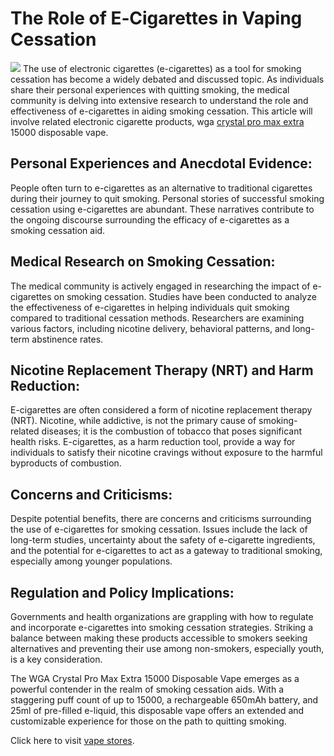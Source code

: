 # The Role of E‐Cigarettes in Vaping Cessation
![](https://vapegreen.co.uk/blog/wp-content/uploads/2023/08/banner.jpg)
The use of electronic cigarettes (e-cigarettes) as a tool for smoking cessation has become a widely debated and discussed topic. As individuals share their personal experiences with quitting smoking, the medical community is delving into extensive research to understand the role and effectiveness of e-cigarettes in aiding smoking cessation. This article will involve related electronic cigarette products, wga [crystal pro max extra](https://vapesourcing.uk/wga-crystal-pro-max-extra-15000.html) 15000 disposable vape.


## Personal Experiences and Anecdotal Evidence:

People often turn to e-cigarettes as an alternative to traditional cigarettes during their journey to quit smoking. Personal stories of successful smoking cessation using e-cigarettes are abundant. These narratives contribute to the ongoing discourse surrounding the efficacy of e-cigarettes as a smoking cessation aid.

## Medical Research on Smoking Cessation:

The medical community is actively engaged in researching the impact of e-cigarettes on smoking cessation. Studies have been conducted to analyze the effectiveness of e-cigarettes in helping individuals quit smoking compared to traditional cessation methods. Researchers are examining various factors, including nicotine delivery, behavioral patterns, and long-term abstinence rates.

## Nicotine Replacement Therapy (NRT) and Harm Reduction:

E-cigarettes are often considered a form of nicotine replacement therapy (NRT). Nicotine, while addictive, is not the primary cause of smoking-related diseases; it is the combustion of tobacco that poses significant health risks. E-cigarettes, as a harm reduction tool, provide a way for individuals to satisfy their nicotine cravings without exposure to the harmful byproducts of combustion.

## Concerns and Criticisms:

Despite potential benefits, there are concerns and criticisms surrounding the use of e-cigarettes for smoking cessation. Issues include the lack of long-term studies, uncertainty about the safety of e-cigarette ingredients, and the potential for e-cigarettes to act as a gateway to traditional smoking, especially among younger populations.

## Regulation and Policy Implications:

Governments and health organizations are grappling with how to regulate and incorporate e-cigarettes into smoking cessation strategies. Striking a balance between making these products accessible to smokers seeking alternatives and preventing their use among non-smokers, especially youth, is a key consideration.

The WGA Crystal Pro Max Extra 15000 Disposable Vape emerges as a powerful contender in the realm of smoking cessation aids. With a staggering puff count of up to 15000, a rechargeable 650mAh battery, and 25ml of pre-filled e-liquid, this disposable vape offers an extended and customizable experience for those on the path to quitting smoking.

Click here to visit [vape stores](https://vapesourcing.uk).

